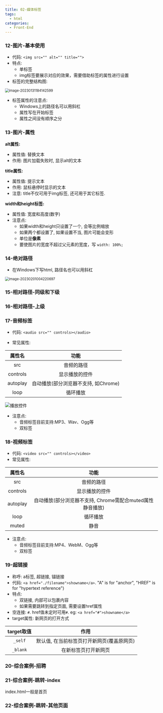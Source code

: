 ```yaml
---
title: 02-媒体标签
tags:
  - html
categories:
  - Front-End
---
```

### 12-图片-基本使用

- 代码: `<img src="" alt="" title="">`
- 特点: 
  - 单标签
  - img标签要展示对应的效果，需要借助标签的属性进行设置
- 标签的完整结构图:  

<img src="https://illyber-images.oss-cn-chengdu.aliyuncs.com/202301311841709.png" alt="image-20230131184142599" style="zoom:80%;" />

- 标签属性的注意点:
  - Windows上的路径名可以用斜杠
  - 属性写在开始标签
  - 属性之间没有顺序之分

### 13-图片-属性

**alt属性:**

- 属性值: 替换文本
- 作用: 图片加载失败时, 显示alt的文本

**title属性:**

- 属性值: 提示文本
- 作用: 鼠标悬停时显示的文本
- 注意: title不仅可用于img标签, 还可用于其它标签.

**width和height标签:**

- 属性值: 宽度和高度(数字)
- 注意点:
  - 如果width和height只设置了一个, 会等比例缩放
  - 如果两个都设置了, 如果设置不当, 图片可能会变形
  - 单位是**像素**
  - 要使图片的宽度不超过父元素的宽度，写 `width: 100%;`

### 14-绝对路径

- 在Windows下写html, 路径名也可以用斜杠

<img src="https://illyber-images.oss-cn-chengdu.aliyuncs.com/202302010042797.png" alt="image-20230201004220697" style="zoom:80%;" />

### 15-相对路径-同级和下级

### 16-相对路径-上级

### 17-音频标签

- 代码: `<audio src="" controls></audio>`

- 常见属性:  

|  属性名  |                 功能                 |
| :------: | :----------------------------------: |
|   src    |              音频的路径              |
| controls |            显示播放的控件            |
| autoplay | 自动播放(部分浏览器不支持, 如Chrome) |
|   loop   |               循环播放               |

![播放控件](https://illyber-images.oss-cn-chengdu.aliyuncs.com/202302010110508.png)

- 注意点:  
  - 音频标签目前支持:MP3、Wav、Ogg等
  - 双标签

### 18-视频标签

- 代码: `<video src="" controls></video>`
- 常见属性:  

|  属性名  |                           功能                            |
| :------: | :-------------------------------------------------------: |
|   src    |                        音频的路径                         |
| controls |                      显示播放的控件                       |
| autoplay | 自动播放(部分浏览器不支持, Chrome需配合muted属性静音播放) |
|   loop   |                         循环播放                          |
|  muted   |                           静音                            |

- 注意点:  
  - 音频标签目前支持:MP4、WebM、Ogg等
  - 双标签

### 19-超链接

- 称呼: a标签, 超链接, 锚链接
- 代码: `<a href="./filename">showname</a>`. "A" is for "anchor", "HREF" is for "hypertext reference")
- 特点: 
  - 双链接, 内部可以包裹内容
  - 如果需要跳转到指定页面, 需要设置href属性
- 空连接: `#`. href值未定时可用`#`. eg: `<a href="#">showname</a>`
- target属性: 新网页的打开方式

| target取值 |                    作用                    |
| :--------: | :----------------------------------------: |
|  `_self`   | 默认值, 在当前标签页打开新网页(覆盖原网页) |
|  `_blank`  |            在新标签页打开新网页            |

### 20-综合案例-招聘

### 21-综合案例-跳转-index

index.html一般是首页

### 22-综合案例-跳转-其他页面